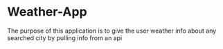 # Weather-App

The purpose of this application is to give the user weather info about any searched city by pulling info from an api

